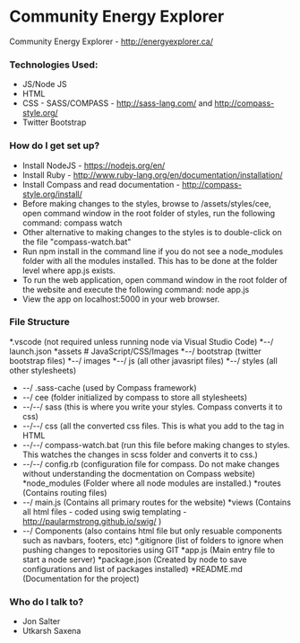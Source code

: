 # Community Energy Explorer #

Community Energy Explorer - http://energyexplorer.ca/

### Technologies Used: ###

* JS/Node JS
* HTML
* CSS - SASS/COMPASS - http://sass-lang.com/ and http://compass-style.org/
* Twitter Bootstrap

### How do I get set up? ###

* Install NodeJS - https://nodejs.org/en/
* Install Ruby - http://www.ruby-lang.org/en/documentation/installation/
* Install Compass and read documentation - http://compass-style.org/install/
* Before making changes to the styles, browse to /assets/styles/cee, open command window in the root folder of styles, run the following command: compass watch
* Other alternative to making changes to the styles is to double-click on the file "compass-watch.bat"
* Run npm install in the command line if you do not see a node_modules folder with all the modules installed. This has to be done at the folder level where app.js exists.
* To run the web application, open command window in the root folder of the website and execute the following command: node app.js
* View the app on localhost:5000 in your web browser.

### File Structure ###

*.vscode (not required unless running node via Visual Studio Code)
*--/ launch.json
*assets        # JavaScript/CSS/Images
*--/ bootstrap (twitter bootstrap files)
*--/ images
*--/ js (all other javasript files)
*--/ styles (all other stylesheets)
*    --/ .sass-cache (used by Compass framework)
*	--/ cee (folder initialized by compass to store all stylesheets)
*	--/--/ sass (this is where you write your styles. Compass converts it to css)
*	--/--/ css (all the converted css files. This is what you add to the <link> tag in HTML
*    --/--/ compass-watch.bat (run this file before making changes to styles. This watches the changes in scss folder and converts it to css.)
*    --/--/ config.rb (configuration file for compass. Do not make changes without understanding the docmentation on Compass website)
*node_modules (Folder where all node modules are installed.)
*routes       (Contains routing files)
*    --/ main.js (Contains all primary routes for the website)
*views (Contains all html files - coded using swig templating - http://paularmstrong.github.io/swig/ )
*    --/ Components (also contains html file but only resuable components such as navbars, footers, etc)
*.gitignore (list of folders to ignore when pushing changes to repositories using GIT
*app.js (Main entry file to start a node server)
*package.json (Created by node to save configurations and list of packages installed)
*README.md (Documentation for the project)

### Who do I talk to? ###

* Jon Salter
* Utkarsh Saxena